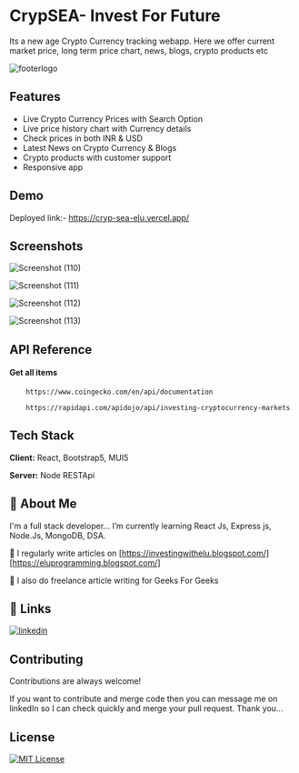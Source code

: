 
# CrypSEA- Invest For Future

Its a new age Crypto Currency tracking webapp. Here we offer current market price, long term price chart, news, blogs, crypto products etc

![footerlogo](https://user-images.githubusercontent.com/85642896/229833302-c60024da-65af-405c-a363-22b4f51e7519.png)

## Features

- Live Crypto Currency Prices with Search Option
- Live price history chart with Currency details
- Check prices in both INR & USD
- Latest News on Crypto Currency & Blogs
- Crypto products with customer support
- Responsive app


## Demo

Deployed link:- https://cryp-sea-elu.vercel.app/


## Screenshots

![Screenshot (110)](https://user-images.githubusercontent.com/85642896/229835043-f80f05ed-135b-4784-a90e-5cdd77e3ad25.png)

![Screenshot (111)](https://user-images.githubusercontent.com/85642896/229835179-6aa3402b-8639-4662-87b7-cd7b5449bb7c.png)

![Screenshot (112)](https://user-images.githubusercontent.com/85642896/229835406-5fb45dff-9537-4425-a7a6-e9e0e0370c8f.png)

![Screenshot (113)](https://user-images.githubusercontent.com/85642896/229835521-98028e22-cc4a-4570-8d6c-acd91f8974c8.png)



## API Reference

#### Get all items

```http
    https://www.coingecko.com/en/api/documentation
```
```http
    https://rapidapi.com/apidojo/api/investing-cryptocurrency-markets
```



## Tech Stack

**Client:** React, Bootstrap5, MUI5

**Server:** Node RESTApi


## 🚀 About Me
I'm a full stack developer... I’m currently learning React Js, Express js, Node.Js, MongoDB, DSA.

📝 I regularly write articles on [https://investingwithelu.blogspot.com/] [https://eluprogramming.blogspot.com/]

📝 I also do freelance article writing for Geeks For Geeks
## 🔗 Links

[![linkedin](https://img.shields.io/badge/linkedin-0A66C2?style=for-the-badge&logo=linkedin&logoColor=white)](https://www.linkedin.com/in/sk-elaf-ahmed-bb85b0210/)


## Contributing

Contributions are always welcome!

If you want to contribute and merge code then you can message me on linkedIn so I can check quickly and merge your pull request.
Thank you...


## License

[![MIT License](https://img.shields.io/badge/License-MIT-green.svg)](https://choosealicense.com/licenses/mit/)
